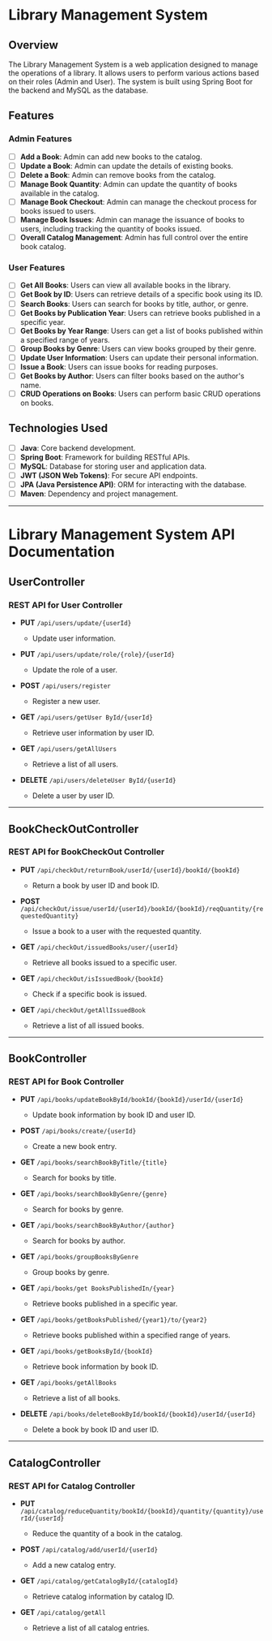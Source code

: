 # Library Management System

## Overview

The Library Management System is a web application designed to manage the operations of a library. It allows users to perform various actions based on their roles (Admin and User). The system is built using Spring Boot for the backend and MySQL as the database.

## Features

### Admin Features
- [ ] **Add a Book**: Admin can add new books to the catalog.
- [ ] **Update a Book**: Admin can update the details of existing books.
- [ ] **Delete a Book**: Admin can remove books from the catalog.
- [ ] **Manage Book Quantity**: Admin can update the quantity of books available in the catalog.
- [ ] **Manage Book Checkout**: Admin can manage the checkout process for books issued to users.
- [ ] **Manage Book Issues**: Admin can manage the issuance of books to users, including tracking the quantity of books issued.
- [ ] **Overall Catalog Management**: Admin has full control over the entire book catalog.

### User Features
- [ ] **Get All Books**: Users can view all available books in the library.
- [ ] **Get Book by ID**: Users can retrieve details of a specific book using its ID.
- [ ] **Search Books**: Users can search for books by title, author, or genre.
- [ ] **Get Books by Publication Year**: Users can retrieve books published in a specific year.
- [ ] **Get Books by Year Range**: Users can get a list of books published within a specified range of years.
- [ ] **Group Books by Genre**: Users can view books grouped by their genre.
- [ ] **Update User Information**: Users can update their personal information.
- [ ] **Issue a Book**: Users can issue books for reading purposes.
- [ ] **Get Books by Author**: Users can filter books based on the author's name.
- [ ] **CRUD Operations on Books**: Users can perform basic CRUD operations on books.

## Technologies Used
- [ ] **Java**: Core backend development.
- [ ] **Spring Boot**: Framework for building RESTful APIs.
- [ ] **MySQL**: Database for storing user and application data.
- [ ] **JWT (JSON Web Tokens)**: For secure API endpoints.
- [ ] **JPA (Java Persistence API)**: ORM for interacting with the database.
- [ ] **Maven**: Dependency and project management.

---

# Library Management System API Documentation

## UserController
### REST API for User Controller

- **PUT** `/api/users/update/{userId}`
  - Update user information.

- **PUT** `/api/users/update/role/{role}/{userId}`
  - Update the role of a user.

- **POST** `/api/users/register`
  - Register a new user.

- **GET** `/api/users/getUser ById/{userId}`
  - Retrieve user information by user ID.

- **GET** `/api/users/getAllUsers`
  - Retrieve a list of all users.

- **DELETE** `/api/users/deleteUser ById/{userId}`
  - Delete a user by user ID.

---

## BookCheckOutController
### REST API for BookCheckOut Controller

- **PUT** `/api/checkOut/returnBook/userId/{userId}/bookId/{bookId}`
  - Return a book by user ID and book ID.

- **POST** `/api/checkOut/issue/userId/{userId}/bookId/{bookId}/reqQuantity/{requestedQuantity}`
  - Issue a book to a user with the requested quantity.

- **GET** `/api/checkOut/issuedBooks/user/{userId}`
  - Retrieve all books issued to a specific user.

- **GET** `/api/checkOut/isIssuedBook/{bookId}`
  - Check if a specific book is issued.

- **GET** `/api/checkOut/getAllIssuedBook`
  - Retrieve a list of all issued books.

---

## BookController
### REST API for Book Controller

- **PUT** `/api/books/updateBookById/bookId/{bookId}/userId/{userId}`
  - Update book information by book ID and user ID.

- **POST** `/api/books/create/{userId}`
  - Create a new book entry.

- **GET** `/api/books/searchBookByTitle/{title}`
  - Search for books by title.

- **GET** `/api/books/searchBookByGenre/{genre}`
  - Search for books by genre.

- **GET** `/api/books/searchBookByAuthor/{author}`
  - Search for books by author.

- **GET** `/api/books/groupBooksByGenre`
  - Group books by genre.

- **GET** `/api/books/get BooksPublishedIn/{year}`
  - Retrieve books published in a specific year.

- **GET** `/api/books/getBooksPublished/{year1}/to/{year2}`
  - Retrieve books published within a specified range of years.

- **GET** `/api/books/getBooksById/{bookId}`
  - Retrieve book information by book ID.

- **GET** `/api/books/getAllBooks`
  - Retrieve a list of all books.

- **DELETE** `/api/books/deleteBookById/bookId/{bookId}/userId/{userId}`
  - Delete a book by book ID and user ID.

---

## CatalogController
### REST API for Catalog Controller

- **PUT** `/api/catalog/reduceQuantity/bookId/{bookId}/quantity/{quantity}/userId/{userId}`
  - Reduce the quantity of a book in the catalog.

- **POST** `/api/catalog/add/userId/{userId}`
  - Add a new catalog entry.

- **GET** `/api/catalog/getCatalogById/{catalogId}`
  - Retrieve catalog information by catalog ID.

- **GET** `/api/catalog/getAll`
  - Retrieve a list of all catalog entries.

